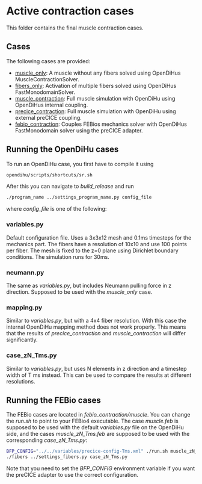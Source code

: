 # Active contraction cases

This folder contains the final muscle contraction cases.

## Cases
The following cases are provided:
- [muscle_only](muscle_only): A muscle without any fibers solved using OpenDiHus MuscleContractionSolver.
- [fibers_only](fibers_only): Activation of multiple fibers solved using OpenDiHus FastMonodomainSolver.
- [muscle_contraction](muscle_contraction): Full muscle simulation with OpenDiHu using OpenDiHus internal coupling.
- [precice_contraction](precice_contraction): Full muscle simulation with OpenDiHu using external preCICE coupling.
- [febio_contraction](febio_contraction): Couples FEBios mechanics solver with OpenDiHus FastMonodomain solver using the preCICE adapter.

## Running the OpenDiHu cases
To run an OpenDiHu case, you first have to compile it using
```bash
opendihu/scripts/shortcuts/sr.sh
```
After this you can navigate to *build_release* and run
```bash
./program_name ../settings_program_name.py config_file
```
where *config_file* is one of the following:

### variables.py
Default configuration file. Uses a 3x3x12 mesh and 0.1ms timesteps for the mechanics part.
The fibers have a resolution of 10x10 and use 100 points per fiber.
The mesh is fixed to the z=0 plane using Dirichlet boundary conditions.
The simulation runs for 30ms. 

### neumann.py
The same as *variables.py*, but includes Neumann pulling force in z direction.
Supposed to be used with the *muscle_only* case.

### mapping.py
Similar to *variables.py*, but with a 4x4 fiber resolution.
With this case the internal OpenDiHu mapping method does not work properly.
This means that the results of *precice_contraction* and *muscle_contraction* will differ significantly.

### case_zN_Tms.py
Similar to *variables.py*, but uses N elements in z direction and a timestep width of T ms instead.
This can be used to compare the results at different resolutions.

## Running the FEBio cases
The FEBio cases are located in *febio_contraction/muscle*.
You can change the *run.sh* to point to your FEBio4 executable.
The case *muscle.feb* is supposed to be used with the default *variables.py* file on the OpenDiHu side,
and the cases *muscle_zN_Tms.feb* are supposed to be used with the corresponding *case_zN_Tms.py*:
```bash
BFP_CONFIG="../../variables/precice-config-Tms.xml" ./run.sh muscle_zN_Tms.feb
./fibers ../settings_fibers.py case_zN_Tms.py
```
Note that you need to set the *BFP_CONFIG* environment variable if you want the preCICE adapter to use the correct configuration.

